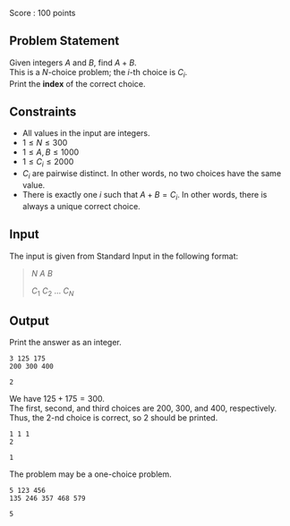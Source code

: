Score : $100$ points

## Problem Statement

Given integers $A$ and $B$, find $A+B$.<br>
This is a $N$-choice problem; the $i$-th choice is $C_i$.<br>
Print the **index** of the correct choice.

## Constraints

- All values in the input are integers.
- $1 \le N \le 300$
- $1 \le A,B \le 1000$
- $1 \le C_i \le 2000$
- $C_i$ are pairwise distinct.  In other words, no two choices have the same value.
- There is exactly one $i$ such that $A+B=C_i$.  In other words, there is always a unique correct choice.

## Input

The input is given from Standard Input in the following format:

> $N$ $A$ $B$
> 
> $C_1$ $C_2$ $\dots$ $C_N$

## Output

Print the answer as an integer.

```input1
3 125 175
200 300 400
```

```output1
2
```

We have $125+175 = 300$.<br>
The first, second, and third choices are $200$, $300$, and $400$, respectively.<br>
Thus, the $2$-nd choice is correct, so $2$ should be printed.

```input2
1 1 1
2
```

```output2
1
```

The problem may be a one-choice problem.

```input3
5 123 456
135 246 357 468 579
```

```output3
5
```